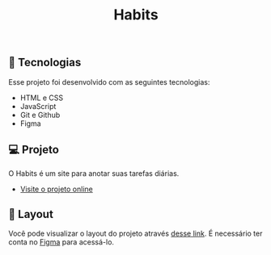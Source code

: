 <h1 align="center"> Habits </h1>

<br>

## 🚀 Tecnologias

Esse projeto foi desenvolvido com as seguintes tecnologias:

- HTML e CSS
- JavaScript
- Git e Github
- Figma

## 💻 Projeto

O Habits é um site para anotar suas tarefas diárias.

- [Visite o projeto online](fermariano.github.io/habits)

## 🔖 Layout

Você pode visualizar o layout do projeto através [desse link](<https://www.figma.com/file/w3ZkXo8eeAkm8plCxSXYmr/Habits-(e)-(Community)?node-id=75%3A567&t=SeMnm9CLZI1fEnXJ-1>). É necessário ter conta no [Figma](https://figma.com) para acessá-lo.

